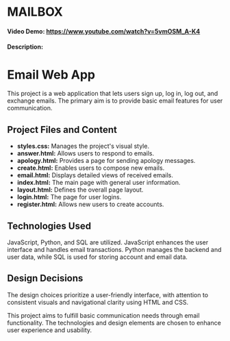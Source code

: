 # MAILBOX
#### Video Demo:  <https://www.youtube.com/watch?v=5vmOSM_A-K4>
#### Description:
# Email Web App

This project is a web application that lets users sign up, log in, log out, and exchange emails. The primary aim is to provide basic email features for user communication.

## Project Files and Content

- **styles.css:** Manages the project's visual style.
- **answer.html:** Allows users to respond to emails.
- **apology.html:** Provides a page for sending apology messages.
- **create.html:** Enables users to compose new emails.
- **email.html:** Displays detailed views of received emails.
- **index.html:** The main page with general user information.
- **layout.html:** Defines the overall page layout.
- **login.html:** The page for user logins.
- **register.html:** Allows new users to create accounts.

## Technologies Used

JavaScript, Python, and SQL are utilized. JavaScript enhances the user interface and handles email transactions. Python manages the backend and user data, while SQL is used for storing account and email data.

## Design Decisions

The design choices prioritize a user-friendly interface, with attention to consistent visuals and navigational clarity using HTML and CSS.

This project aims to fulfill basic communication needs through email functionality. The technologies and design elements are chosen to enhance user experience and usability.

